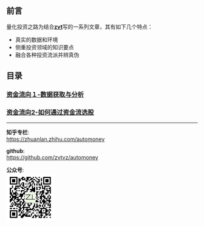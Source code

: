 ## 前言

量化投资之路为结合[**zvt**](https://github.com/zvtvz/zvt)写的一系列文章，其有如下几个特点：
- 真实的数据和环境
- 侧重投资领域的知识要点
- 融合各种投资流派并辨真伪

## 目录

### [资金流向１-数据获取与分析](https://github.com/zvtvz/automoney/blob/master/money-flow1.md)

### [资金流向2-如何通过资金流选股](https://github.com/zvtvz/automoney/blob/master/money-flow2.md)

---
**知乎专栏**:  
https://zhuanlan.zhihu.com/automoney  

**github**:  
https://github.com/zvtvz/automoney

**公众号**:  
<img src="./imgs/gongzhonghao.jpg" width="25%" alt="公众号">
